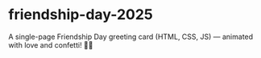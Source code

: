 # friendship-day-2025
A single-page Friendship Day greeting card (HTML, CSS, JS) — animated with love and confetti! 🎉💛
